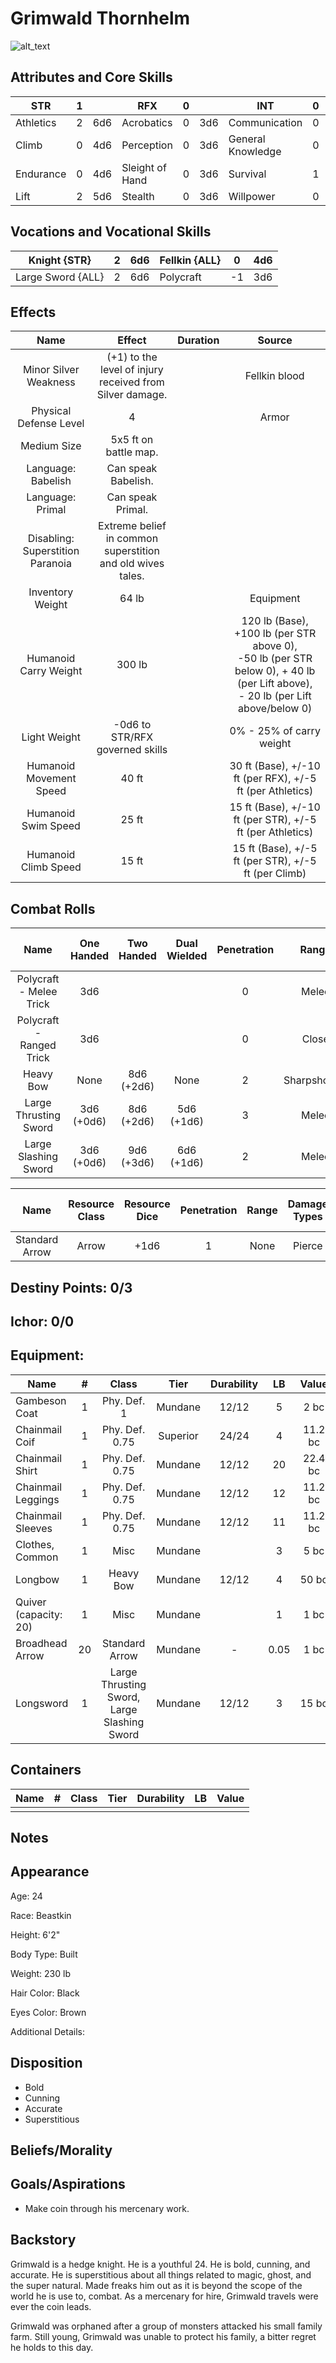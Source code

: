 # Grimwald Thornhelm

![alt_text](GrimwaldThornhelm.png)

## Attributes and Core Skills

| STR       | 1 |    | RFX             | 0 |    | INT               | 0 |    |
| --------- | :-: | :-: | --------------- | :-: | :-: | ----------------- | :-: | :-: |
| Athletics | 2 | 6d6 | Acrobatics      | 0 | 3d6 | Communication     | 0 | 3d6 |
| Climb     | 0 | 4d6 | Perception      | 0 | 3d6 | General Knowledge | 0 | 3d6 |
| Endurance | 0 | 4d6 | Sleight of Hand | 0 | 3d6 | Survival          | 1 | 4d6 |
| Lift      | 2 | 5d6 | Stealth         | 0 | 3d6 | Willpower         | 0 | 4d6 |

## Vocations and Vocational Skills

| Knight {STR}     | 2 | 6d6 | Fellkin {ALL} | 0  | 4d6 |
| ----------------- | :-: | :-: | ------------- | -- | --- |
| Large Sword {ALL} | 2 | 6d6 | Polycraft     | -1 | 3d6 |

## Effects

|               Name               |                             Effect                             | Duration |                                                                   Source                                                                   |
| :------------------------------: | :-------------------------------------------------------------: | :------: | :----------------------------------------------------------------------------------------------------------------------------------------: |
|      Minor Silver Weakness      |  (+1) to the level of injury<br />received from Silver damage.  |          |                                                               Fellkin blood                                                               |
|      Physical Defense Level      |                                4                                |          |                                                                   Armor                                                                   |
|           Medium Size           |                      5x5 ft on battle map.                      |          |                                                                                                                                            |
|        Language: Babelish        |                       Can speak Babelish.                       |          |                                                                                                                                            |
|         Language: Primal         |                        Can speak Primal.                        |          |                                                                                                                                            |
| Disabling: Superstition Paranoia | Extreme belief in common<br />superstition and old wives tales. |          |                                                                                                                                            |
|         Inventory Weight         |                              64 lb                              |          |                                                                 Equipment                                                                 |
|      Humanoid Carry Weight      |                             300 lb                             |          | 120 lb (Base), +100 lb (per STR above 0),<br />-50 lb (per STR below 0), + 40 lb (per Lift above),<br />- 20 lb (per Lift above/below 0) |
|           Light Weight           |                 -0d6 to STR/RFX governed skills                 |          |                                                          0% - 25% of carry weight                                                          |
|     Humanoid Movement Speed     |                              40 ft                              |          |                                         30 ft (Base), +/-10 ft (per RFX), +/-5 ft (per Athletics)                                         |
|       Humanoid Swim Speed       |                              25 ft                              |          |                                         15 ft (Base), +/-10 ft (per STR), +/-5 ft (per Athletics)                                         |
|       Humanoid Climb Speed       |                              15 ft                              |          |                                            15 ft (Base), +/-5 ft (per STR), +/-5 ft (per Climb)                                            |

## Combat Rolls

|           Name           | One<br />Handed | Two<br />Handed | Dual<br />Wielded | Penetration |    Range    | Damage<br />Types | Engageable<br />Opponents | Area Of<br />Effect | Resource<br />Class |
| :----------------------: | :-------------: | :-------------: | :---------------: | :---------: | :----------: | :---------------: | :-----------------------: | :-----------------: | :-----------------: |
| Polycraft - Melee Trick |       3d6       |                |                  |      0      |    Melee    |       Bleed       |           Rapid           |                    |        None        |
| Polycraft - Ranged Trick |       3d6       |                |                  |      0      |    Close    |       Bleed       |         Standard         |                    |        None        |
|        Heavy Bow        |      None      | 8d6<br />(+2d6) |       None       |      2      | Sharpshooter |                  |         Standard         |        None        |        Arrow        |
|  Large Thrusting Sword  | 3d6<br />(+0d6) | 8d6<br />(+2d6) |  5d6<br />(+1d6)  |      3      |    Melee    |      Pierce      |           Rapid           |        None        |        None        |
|   Large Slashing Sword   | 3d6<br />(+0d6) | 9d6<br />(+3d6) |  6d6<br />(+1d6)  |      2      |    Melee    |       Slash       |           Rapid           |        None        |        None        |

|      Name      | Resource<br />Class | Resource<br />Dice | Penetration | Range | Damage<br />Types | Area Of<br />Effect |
| :------------: | :-----------------: | :----------------: | :---------: | :---: | :---------------: | :-----------------: |
| Standard Arrow |        Arrow        |        +1d6        |      1      | None |      Pierce      |        None        |

## Destiny Points: 0/3

## Ichor: 0/0

## Equipment:

| Name                  | # |                    Class                    |   Tier   | Durability |  LB  |  Value  |
| --------------------- | :-: | :-----------------------------------------: | :------: | :--------: | :--: | :-----: |
| Gambeson Coat         | 1 |                 Phy. Def. 1                 | Mundane |   12/12   |  5  |  2 bc  |
| Chainmail Coif        | 1 |               Phy. Def. 0.75               | Superior |   24/24   |  4  | 11.2 bc |
| Chainmail Shirt       | 1 |               Phy. Def. 0.75               | Mundane |   12/12   |  20  | 22.4 bc |
| Chainmail Leggings    | 1 |               Phy. Def. 0.75               | Mundane |   12/12   |  12  | 11.2 bc |
| Chainmail Sleeves     | 1 |               Phy. Def. 0.75               | Mundane |   12/12   |  11  | 11.2 bc |
| Clothes, Common       | 1 |                    Misc                    | Mundane |            |  3  |  5 bc  |
| Longbow               | 1 |                  Heavy Bow                  | Mundane |   12/12   |  4  |  50 bc  |
| Quiver (capacity: 20) | 1 |                    Misc                    | Mundane |            |  1  |  1 bc  |
| Broadhead Arrow       | 20 |               Standard Arrow               | Mundane |     -     | 0.05 |  1 bc  |
| Longsword             | 1 | Large Thrusting Sword, Large Slashing Sword | Mundane |   12/12   |  3  |  15 bc  |

## Containers

| Name | # | Class | Tier | Durability | LB | Value |
| ---- | :-: | :---: | :--: | :--------: | :-: | :---: |
|      |  |      |      |            |    |      |

## Notes

## Appearance

Age: 24

Race: Beastkin

Height: 6'2"

Body Type: Built

Weight: 230 lb

Hair Color: Black

Eyes Color: Brown

Additional Details:

## Disposition

- Bold
- Cunning
- Accurate
- Superstitious

## Beliefs/Morality

## Goals/Aspirations

- Make coin through his mercenary work.

## Backstory

Grimwald is a hedge knight. He is a youthful 24. He is bold, cunning, and accurate. He is superstitious about all things related to magic, ghost, and the super natural. Made freaks him out as it is beyond the scope of the world he is use to, combat. As a mercenary for hire, Grimwald travels were ever the coin leads.

Grimwald was orphaned after a group of monsters attacked his small family farm. Still young, Grimwald was unable to protect his family, a bitter regret he holds to this day.
